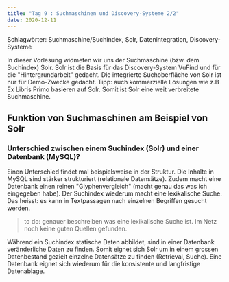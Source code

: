 ```yaml
---
title: "Tag 9 : Suchmaschinen und Discovery-Systeme 2/2"
date: 2020-12-11
---
```


Schlagwörter: Suchmaschine/Suchindex, Solr, Datenintegration, Discovery-Systeme

In dieser Vorlesung widmeten wir uns der Suchmaschine (bzw. dem Suchindex) Solr. Solr ist die Basis für das Discovery-System VuFind und für die "Hintergrundarbeit" gedacht. Die integrierte Suchoberfläche von Solr ist nur für Demo-Zwecke gedacht. Tipp: auch kommerzielle Lösungen wie z.B Ex Libris Primo basieren auf Solr. Somit ist Solr eine weit verbreitete Suchmaschine.

## Funktion von Suchmaschinen am Beispiel von Solr

### Unterschied zwischen einem Suchindex (Solr) und einer Datenbank (MySQL)?
Einen Unterschied findet mal beispielsweise in der Struktur. Die Inhalte in MySQL sind stärker strukturiert (relationale Datensätze). Zudem macht eine Datenbank einen reinen "Glyphenvergleich" (macht genau das was ich eingegeben habe). Der Suchindex wiederum macht eine lexikalische Suche. Das heisst: es kann in Textpassagen nach einzelnen Begriffen gesucht werden.
> to do: genauer beschreiben was eine lexikalische Suche ist. Im Netz noch keine guten Quellen gefunden.

Während ein Suchindex statische Daten abbildet, sind in einer Datenbank veränderliche Daten zu finden. Somit eignet sich Solr um in einem grossen Datenbestand gezielt einzelne  Datensätze zu finden (Retrieval, Suche). Eine Datenbank eignet sich wiederum für die konsistente und langfristige Datenablage.



##
